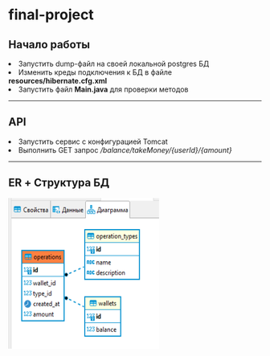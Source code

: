 <h1>final-project</h1>
<h2>Начало работы</h2>
<li>Запустить dump-файл на своей локальной postgres БД</li>
<li>Изменить креды подключения к БД в файле <b>resources/hibernate.cfg.xml</b></li>
<li>Запустить файл <b>Main.java</b> для проверки методов</li>
<hr>
<h2>API</h2>
<li>Запустить сервис с конфигурацией Tomcat</li>
<li>Выполнить GET запрос <i>/balance/takeMoney/{userId}/{amount}</i></li>
<hr>
<h2>ER + Структура БД</h2>
<img src="ER_plus_structure.png" width="300" height="300" alt="ER_plus_structure">